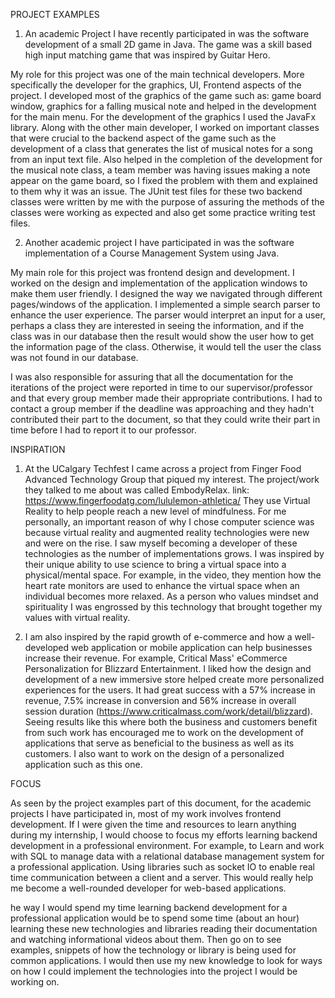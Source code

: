 PROJECT EXAMPLES
1.	An academic Project I have recently participated in was the software development of a small 2D game in Java. The game was a skill based high input matching game that was inspired by Guitar Hero.

My role for this project was one of the main technical developers. More specifically the developer for the graphics, UI, Frontend aspects of the project. I developed most of the graphics of the game such as: game board window, graphics for a falling musical note and helped in the development for the main menu. For the development of the graphics I used the JavaFx library.
Along with the other main developer, I worked on important classes that were crucial to the backend aspect of the game such as the development of a class that generates the list of musical notes for a song from an input text file. Also helped in the completion of the development for the musical note class, a team member was having issues making a note appear on the game board, so I fixed the problem with them and explained to them why it was an issue. The JUnit test files for these two backend classes were written by me with the purpose of assuring the methods of the classes were working as expected and also get some practice writing test files.

2.	Another academic project I have participated in was the software implementation of a Course Management System using Java.

My main role for this project was frontend design and development. I worked on the design and implementation of the application windows to make them user friendly. I designed the way we navigated through different pages/windows of the application. I implemented a simple search parser to enhance the user experience. The parser would interpret an input for a user, perhaps a class they are interested in seeing the information, and if the class was in our database then the result would show the user how to get the information page of the class. Otherwise, it would tell the user the class was not found in our database.

I was also responsible for assuring that all the documentation for the iterations of the project were reported in time to our supervisor/professor and that every group member made their appropriate contributions. I had to contact a group member if the deadline was approaching and they hadn't contributed their part to the document, so that they could write their part in time before I had to report it to our professor.

INSPIRATION
1.	At the UCalgary Techfest I came across a project from Finger Food Advanced Technology Group that piqued my interest. The project/work they talked to me about was called EmbodyRelax. link: https://www.fingerfoodatg.com/lululemon-athletica/ They use Virtual Reality to help people reach a new level of mindfulness. For me personally, an important reason of why I chose computer science was because virtual reality and augmented reality technologies were new and were on the rise. I saw myself becoming a developer of these technologies as the number of implementations grows. I was inspired by their unique ability to use science to bring a virtual space into a physical/mental space. For example, in the video, they mention how the heart rate monitors are used to enhance the virtual space when an individual becomes more relaxed. As a person who values mindset and spirituality I was engrossed by this technology that brought 
together my values with virtual reality.

2.	I am also inspired by the rapid growth of e-commerce and how a well-developed web application or mobile application can help businesses increase their revenue. For example, Critical Mass' eCommerce Personalization for Blizzard Entertainment. I liked how the design and development of a new immersive store helped create more personalized experiences for the users. It had great success with a 57% increase in revenue, 7.5% increase in conversion and 56% increase in overall session duration (https://www.criticalmass.com/work/detail/blizzard). Seeing results like this where both the business and customers benefit from such work has encouraged me to work on the development of applications that serve as beneficial to the business as well as its customers. I also want to work on the design of a personalized application such as this one.

FOCUS

As seen by the project examples part of this document, for the academic projects I have participated in, most of my work involves frontend development. If I were given the time and resources to learn anything during my internship, I would choose to focus my efforts learning backend development in a professional environment. For example, to Learn and work with SQL to manage data with a relational database management system for a professional application. Using libraries such as socket IO to enable real time communication between a client and a server. This would really help me become a well-rounded developer for web-based applications.

he way I would spend my time learning backend development for a professional application would be to spend some time (about an hour) learning these new technologies and libraries reading their documentation and watching informational videos about them. Then go on to see examples, snippets of how the technology or library is being used for common applications. I would then use my new knowledge to look for ways on how I could implement the technologies into the project I would be working on.

